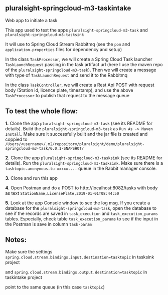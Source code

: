 ## pluralsight-springcloud-m3-taskintake
Web app to initiate a task

This app used to test the apps `pluralsight-springcloud-m3-task` and `pluralsight-springcloud-m3-tasksink`

It will use to Spring Cloud Stream Rabbitmq (see the `pom` and `application.properties` files for dependency and setup)

In the class `TaskProcessor`, we will create a Spring Cloud Task launcher `TaskLaunchRequest` passing in the task artifact url (here I use the maven repo of the `pluralsight-springcloud-m3-task`). Then we will create a message with type of `TaskLaunchRequest` and send it to the Rabbitmq

In the class `TaskController`, we will create a Rest Api POST with request body (Station id, licence plate, timestamp), and use the above `TaskProcessor` to publish that request to the message queue

## To test the whole flow:
**1.**
Clone the app `pluralsight-springcloud-m3-task` (see its README for details). Build the `pluralsight-springcloud-m3-task` as `Run As -> Maven Install`. Make sure it successfully built and the jar file is created and coppied to `/Users/<username>/.m2/repository/pluralsight/demo/pluralsight-springcloud-m3-task/0.0.1-SNAPSHOT/`
  
**2.** 
Clone the app `pluralsight-springcloud-m3-tasksink` (see its README for details). Run the `pluralsight-springcloud-m3-tasksink`. Make sure there is a `tasktopic.anonymous.tu-xxxxx....` queue in the Rabbit manager console. 

**3.** Clone and run this app

**4.** Open Postman and do a POST to http://localhost:8082/tasks with body as text `StationName,LicensePlate,2019-01-01T08:44:50`

**5.** Look at the app Console window to see the log msg. If you create a database for the `pluralsight-springcloud-m3-task`, open the database to see if the records are saved in `task_execution` and `task_execution_params` tables. Especially, check table `task_execution_params` to see if the input in the Postman is save in column `task-param`

## Notes: 
Make sure the settings 
`spring.cloud.stream.bindings.input.destination=tasktopic` in tasksink project

and 
`spring.cloud.stream.bindings.output.destination=tasktopic` in taskintake project

point to the same queue (in this case `tasktopic`)
